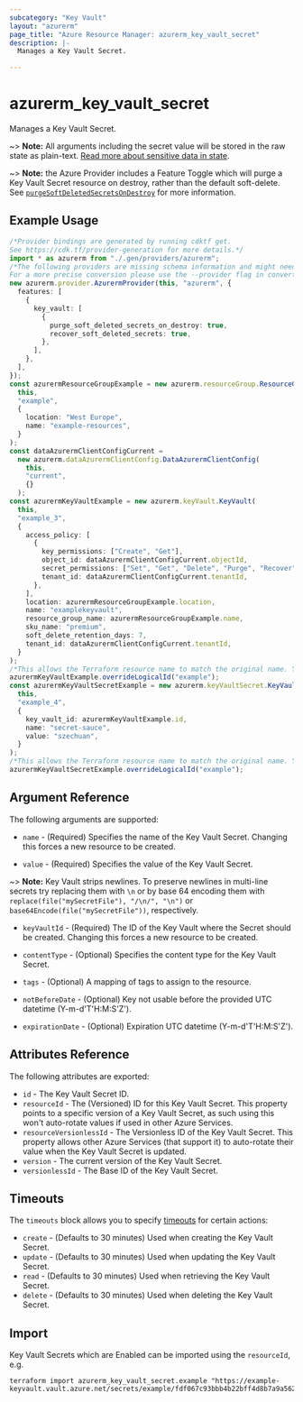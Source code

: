 ```yaml
---
subcategory: "Key Vault"
layout: "azurerm"
page_title: "Azure Resource Manager: azurerm_key_vault_secret"
description: |-
  Manages a Key Vault Secret.

---
```


# azurerm\_key\_vault\_secret

Manages a Key Vault Secret.

\~> **Note:** All arguments including the secret value will be stored in the raw state as plain-text.
[Read more about sensitive data in state](/docs/state/sensitive-data.html).

\~> **Note:** the Azure Provider includes a Feature Toggle which will purge a Key Vault Secret resource on destroy, rather than the default soft-delete. See [`purgeSoftDeletedSecretsOnDestroy`](https://registry.terraform.io/providers/hashicorp/azurerm/latest/docs/guides/features-block#purge_soft_deleted_secrets_on_destroy) for more information.

## Example Usage

```typescript
/*Provider bindings are generated by running cdktf get.
See https://cdk.tf/provider-generation for more details.*/
import * as azurerm from "./.gen/providers/azurerm";
/*The following providers are missing schema information and might need manual adjustments to synthesize correctly: azurerm.
For a more precise conversion please use the --provider flag in convert.*/
new azurerm.provider.AzurermProvider(this, "azurerm", {
  features: [
    {
      key_vault: [
        {
          purge_soft_deleted_secrets_on_destroy: true,
          recover_soft_deleted_secrets: true,
        },
      ],
    },
  ],
});
const azurermResourceGroupExample = new azurerm.resourceGroup.ResourceGroup(
  this,
  "example",
  {
    location: "West Europe",
    name: "example-resources",
  }
);
const dataAzurermClientConfigCurrent =
  new azurerm.dataAzurermClientConfig.DataAzurermClientConfig(
    this,
    "current",
    {}
  );
const azurermKeyVaultExample = new azurerm.keyVault.KeyVault(
  this,
  "example_3",
  {
    access_policy: [
      {
        key_permissions: ["Create", "Get"],
        object_id: dataAzurermClientConfigCurrent.objectId,
        secret_permissions: ["Set", "Get", "Delete", "Purge", "Recover"],
        tenant_id: dataAzurermClientConfigCurrent.tenantId,
      },
    ],
    location: azurermResourceGroupExample.location,
    name: "examplekeyvault",
    resource_group_name: azurermResourceGroupExample.name,
    sku_name: "premium",
    soft_delete_retention_days: 7,
    tenant_id: dataAzurermClientConfigCurrent.tenantId,
  }
);
/*This allows the Terraform resource name to match the original name. You can remove the call if you don't need them to match.*/
azurermKeyVaultExample.overrideLogicalId("example");
const azurermKeyVaultSecretExample = new azurerm.keyVaultSecret.KeyVaultSecret(
  this,
  "example_4",
  {
    key_vault_id: azurermKeyVaultExample.id,
    name: "secret-sauce",
    value: "szechuan",
  }
);
/*This allows the Terraform resource name to match the original name. You can remove the call if you don't need them to match.*/
azurermKeyVaultSecretExample.overrideLogicalId("example");

```

## Argument Reference

The following arguments are supported:

*   `name` - (Required) Specifies the name of the Key Vault Secret. Changing this forces a new resource to be created.

*   `value` - (Required) Specifies the value of the Key Vault Secret.

\~> **Note:** Key Vault strips newlines. To preserve newlines in multi-line secrets try replacing them with `\n` or by base 64 encoding them with `replace(file("mySecretFile"), "/\n/", "\n")` or `base64Encode(file("mySecretFile"))`, respectively.

*   `keyVaultId` - (Required) The ID of the Key Vault where the Secret should be created. Changing this forces a new resource to be created.

*   `contentType` - (Optional) Specifies the content type for the Key Vault Secret.

*   `tags` - (Optional) A mapping of tags to assign to the resource.

*   `notBeforeDate` - (Optional) Key not usable before the provided UTC datetime (Y-m-d'T'H:M:S'Z').

*   `expirationDate` - (Optional) Expiration UTC datetime (Y-m-d'T'H:M:S'Z').

## Attributes Reference

The following attributes are exported:

* `id` - The Key Vault Secret ID.
* `resourceId` - The (Versioned) ID for this Key Vault Secret. This property points to a specific version of a Key Vault Secret, as such using this won't auto-rotate values if used in other Azure Services.
* `resourceVersionlessId` - The Versionless ID of the Key Vault Secret. This property allows other Azure Services (that support it) to auto-rotate their value when the Key Vault Secret is updated.
* `version` - The current version of the Key Vault Secret.
* `versionlessId` - The Base ID of the Key Vault Secret.

## Timeouts

The `timeouts` block allows you to specify [timeouts](https://www.terraform.io/language/resources/syntax#operation-timeouts) for certain actions:

* `create` - (Defaults to 30 minutes) Used when creating the Key Vault Secret.
* `update` - (Defaults to 30 minutes) Used when updating the Key Vault Secret.
* `read` - (Defaults to 30 minutes) Used when retrieving the Key Vault Secret.
* `delete` - (Defaults to 30 minutes) Used when deleting the Key Vault Secret.

## Import

Key Vault Secrets which are Enabled can be imported using the `resourceId`, e.g.

```shell
terraform import azurerm_key_vault_secret.example "https://example-keyvault.vault.azure.net/secrets/example/fdf067c93bbb4b22bff4d8b7a9a56217"
```
